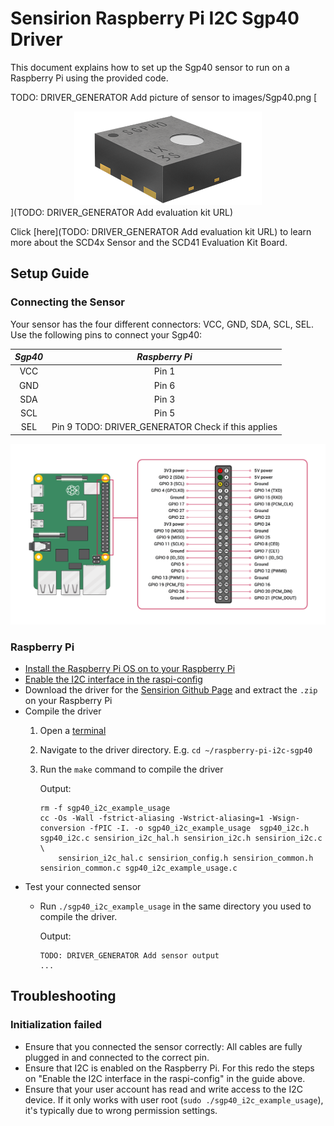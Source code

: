 # Sensirion Raspberry Pi I2C Sgp40 Driver

This document explains how to set up the Sgp40 sensor to run on a Raspberry Pi
using the provided code.

TODO: DRIVER_GENERATOR Add picture of sensor to images/Sgp40.png
[<center><img src="images/Sgp40.png" width="300px"></center>](TODO: DRIVER_GENERATOR Add evaluation kit URL)

Click [here](TODO: DRIVER_GENERATOR Add evaluation kit URL) to learn more about the SCD4x Sensor and the SCD41 Evaluation Kit Board.


## Setup Guide

### Connecting the Sensor

Your sensor has the four different connectors: VCC, GND, SDA, SCL, SEL. Use
the following pins to connect your Sgp40:

 *Sgp40*  |    *Raspberry Pi*
 :------: | :------------------:
   VCC    |        Pin 1
   GND    |        Pin 6
   SDA    |        Pin 3
   SCL    |        Pin 5
   SEL    |        Pin 9 TODO: DRIVER_GENERATOR Check if this applies

<center><img src="images/GPIO-Pinout-Diagram.png" width="900px"></center>

### Raspberry Pi

- [Install the Raspberry Pi OS on to your Raspberry Pi](https://projects.raspberrypi.org/en/projects/raspberry-pi-setting-up)
- [Enable the I2C interface in the raspi-config](https://www.raspberrypi.org/documentation/configuration/raspi-config.md)
- Download the driver for the [Sensirion Github Page](https://github.com/Sensirion/raspberry-pi-i2c-sgp40) and extract the `.zip` on your Raspberry Pi
- Compile the driver
    1. Open a [terminal](https://www.raspberrypi.org/documentation/usage/terminal/?)
    2. Navigate to the driver directory. E.g. `cd ~/raspberry-pi-i2c-sgp40`
    3. Run the `make` command to compile the driver

       Output:
       ```
       rm -f sgp40_i2c_example_usage
       cc -Os -Wall -fstrict-aliasing -Wstrict-aliasing=1 -Wsign-conversion -fPIC -I. -o sgp40_i2c_example_usage  sgp40_i2c.h sgp40_i2c.c sensirion_i2c_hal.h sensirion_i2c.h sensirion_i2c.c \
           sensirion_i2c_hal.c sensirion_config.h sensirion_common.h sensirion_common.c sgp40_i2c_example_usage.c
       ```
- Test your connected sensor
    - Run `./sgp40_i2c_example_usage` in the same directory you used to
      compile the driver.

      Output:
      ```
      TODO: DRIVER_GENERATOR Add sensor output
      ...
      ```

## Troubleshooting

### Initialization failed

-   Ensure that you connected the sensor correctly: All cables are fully
    plugged in and connected to the correct pin.
-   Ensure that I2C is enabled on the Raspberry Pi. For this redo the steps on
    "Enable the I2C interface in the raspi-config" in the guide above.
-   Ensure that your user account has read and write access to the I2C device.
    If it only works with user root (`sudo ./sgp40_i2c_example_usage`), it's
    typically due to wrong permission settings.
